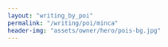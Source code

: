 ```yaml
---
layout: "writing_by_poi"
permalink: "/writing/poi/minca"
header-img: "assets/owner/hero/pois-bg.jpg"
---
```

